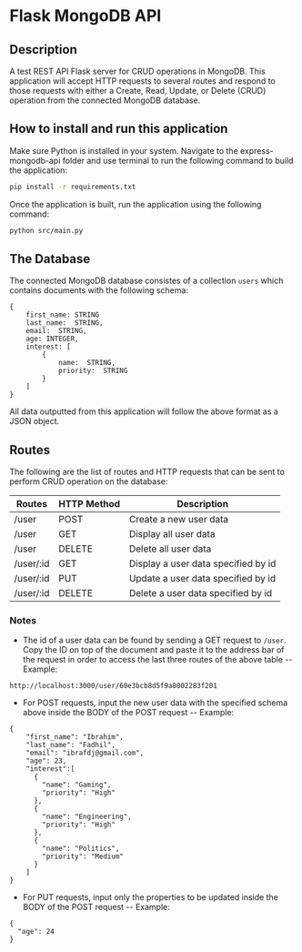 # Flask MongoDB API
## Description
A test REST API Flask server for CRUD operations in MongoDB. This application will accept HTTP requests to several routes and respond to those requests with either a Create, Read, Update, or Delete (CRUD) operation from the connected MongoDB database.

## How to install and run this application
Make sure Python is installed in your system. Navigate to the express-mongodb-api folder and use terminal to run the following command to build the application:

```bash
pip install -r requirements.txt
```

Once the application is built, run the application using the following command:

```bash
python src/main.py
```

## The Database
The connected MongoDB database consistes of a collection ```users``` which contains documents with the following schema:

```
{
    first_name: STRING
    last_name:  STRING,
    email:  STRING,
    age: INTEGER,
    interest: [
        {
            name:  STRING,
            priority:  STRING
        }
    ]
}
```

All data outputted from this application will follow the above format as a JSON object.

## Routes
The following are the list of routes and HTTP requests that can be sent to perform CRUD operation on the database:

|     Routes       |     HTTP   Method    |     Description                           |
|------------------|----------------------|-------------------------------------------|
|     /user        |     POST             |     Create a new user data                |
|     /user        |     GET              |     Display all user data                 |
|     /user        |     DELETE           |     Delete all user data                  |
|     /user/:id    |     GET              |     Display a user data specified by id   |
|     /user/:id    |     PUT              |     Update a user data specified by id    |
|     /user/:id    |     DELETE           |     Delete a user data specified by id    |

### Notes
- The id of a user data can be found by sending a GET request to ```/user```. Copy the ID on top of the document and paste it to the address bar of the request in order to access the last three routes of the above table
-- Example:
```
http://localhost:3000/user/60e3bcb8d5f9a8002283f201
```
- For POST requests, input the new user data with the specified schema above inside the BODY of the POST request
-- Example:
```
{
    "first_name": "Ibrahim",
    "last_name": "Fadhil",
    "email": "ibrafdj@gmail.com",
    "age": 23,
    "interest":[
      {
        "name": "Gaming",
        "priority": "High"
      },
      {
        "name": "Engineering",
        "priority": "High"
      },
      {
        "name": "Politics",
        "priority": "Medium"
      }
    ]
}
```
- For PUT requests, input only the properties to be updated inside the BODY of the POST request 
-- Example:
```
{
  "age": 24
}
```
